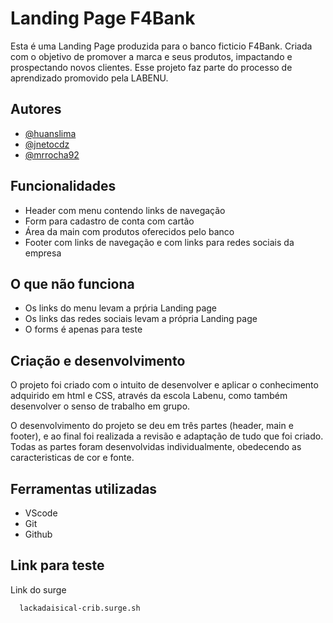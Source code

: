 # Landing Page F4Bank

Esta é uma Landing Page produzida para o banco ficticio F4Bank. Criada com o objetivo de promover a marca e seus produtos, impactando e prospectando novos clientes. Esse projeto faz parte do processo de aprendizado promovido pela LABENU.

## Autores

- [@huanslima](https://github.com/huanslima)
- [@jnetocdz](https://github.com/jnetocdz)
- [@mrrocha92](https://github.com/mrrocha92)

## Funcionalidades

- Header com menu contendo links de navegação
- Form para cadastro de conta com cartão
- Área da main com produtos oferecidos pelo banco
- Footer com links de navegação e com links para redes sociais da empresa

## O que não funciona

- Os links do menu levam a prṕria Landing page
- Os links das redes sociais levam a própria Landing page
- O forms é apenas para teste

## Criação e desenvolvimento

O projeto foi criado com o intuito de desenvolver e aplicar o conhecimento adquirido em html e CSS, através da escola Labenu, como também desenvolver o senso de trabalho em grupo.

O desenvolvimento do projeto se deu em três partes (header, main e footer), e ao final foi realizada a revisão e adaptação de tudo que foi criado. Todas as partes foram desenvolvidas individualmente, obedecendo as caracteristicas de cor e fonte. 

## Ferramentas utilizadas

- VScode
- Git
- Github

## Link para teste

Link do surge

```bash
  lackadaisical-crib.surge.sh
```


